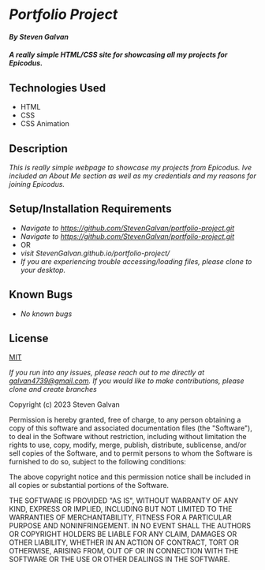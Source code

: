 # _Portfolio Project_

#### _**By Steven Galvan**_

#### _A really simple HTML/CSS site for showcasing all my projects for Epicodus._

## Technologies Used

* HTML
* CSS
* CSS Animation

## Description

_This is really simple webpage to showcase my projects from Epicodus. Ive included an About Me section as well as my credentials and my reasons for joining Epicodus._

## Setup/Installation Requirements

* _Navigate to https://github.com/StevenGalvan/portfolio-project.git_
* _Navigate to https://github.com/StevenGalvan/portfolio-project.git_
* OR
* _visit StevenGalvan.github.io/portfolio-project/_
* _If you are experiencing trouble accessing/loading files, please clone to your desktop._


## Known Bugs

* _No known bugs_


## License
[MIT](https://www.genome.gov/)

_If you run into any issues, please reach out to me directly at galvan4739@gmail.com. If you would like to make contributions, please clone and create branches_

Copyright (c) 2023 Steven Galvan

Permission is hereby granted, free of charge, to any person obtaining a copy
of this software and associated documentation files (the "Software"), to deal
in the Software without restriction, including without limitation the rights
to use, copy, modify, merge, publish, distribute, sublicense, and/or sell
copies of the Software, and to permit persons to whom the Software is
furnished to do so, subject to the following conditions:

The above copyright notice and this permission notice shall be included in all
copies or substantial portions of the Software.

THE SOFTWARE IS PROVIDED "AS IS", WITHOUT WARRANTY OF ANY KIND, EXPRESS OR
IMPLIED, INCLUDING BUT NOT LIMITED TO THE WARRANTIES OF MERCHANTABILITY,
FITNESS FOR A PARTICULAR PURPOSE AND NONINFRINGEMENT. IN NO EVENT SHALL THE
AUTHORS OR COPYRIGHT HOLDERS BE LIABLE FOR ANY CLAIM, DAMAGES OR OTHER
LIABILITY, WHETHER IN AN ACTION OF CONTRACT, TORT OR OTHERWISE, ARISING FROM,
OUT OF OR IN CONNECTION WITH THE SOFTWARE OR THE USE OR OTHER DEALINGS IN THE
SOFTWARE.
